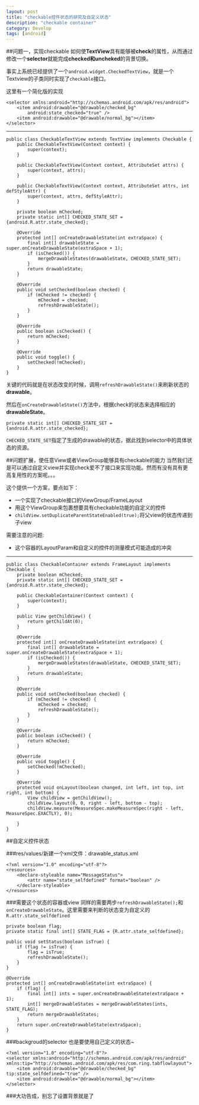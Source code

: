 ```yaml
---
layout: post
title: "checkable控件状态的研究及自定义状态"
description: "checkable container"
category: Develop
tags: [android]
---
```


##问题一，实现checkable
如何使**TextView**具有能够被**check**的属性，从而通过修改一个**selector**就能完成**checked和uncheked**的背景切换。

事实上系统已经提供了一个`android.widget.CheckedTextView`，就是一个Textview的子类同时实现了`checkable`接口。

这里有一个简化版的实现

	<selector xmlns:android="http://schemas.android.com/apk/res/android">
	    <item android:drawable="@drawable/checked_bg" 
	        android:state_checked="true" />
	    <item android:drawable="@drawable/normal_bg"></item>
	</selector>

---

	public class CheckableTextView extends TextView implements Checkable {
	    public CheckableTextView(Context context) {
	        super(context);
	    }
	
	    public CheckableTextView(Context context, AttributeSet attrs) {
	        super(context, attrs);
	    }
	
	    public CheckableTextView(Context context, AttributeSet attrs, int defStyleAttr) {
	        super(context, attrs, defStyleAttr);
	    }
	
	    private boolean mChecked;
	    private static int[] CHECKED_STATE_SET = {android.R.attr.state_checked};
	
	    @Override
	    protected int[] onCreateDrawableState(int extraSpace) {
	        final int[] drawableState = super.onCreateDrawableState(extraSpace + 1);
	        if (isChecked()) {
	            mergeDrawableStates(drawableState, CHECKED_STATE_SET);
	        }
	        return drawableState;
	    }
	
	    @Override
	    public void setChecked(boolean checked) {
	        if (mChecked != checked) {
	            mChecked = checked;
	            refreshDrawableState();
	        }
	    }
	
	    @Override
	    public boolean isChecked() {
	        return mChecked;
	    }
	
	    @Override
	    public void toggle() {
	        setChecked(!mChecked);
	    }
	}
	
关键的代码就是在状态改变的时候，调用`refreshDrawableState()`来刷新状态的**drawable**。

然后在`onCreateDrawableState()`方法中，根据check的状态来选择相应的**drawableState**。

	private static int[] CHECKED_STATE_SET = {android.R.attr.state_checked};
	
`CHECKED_STATE_SET`指定了生成的drawable的状态，据此找到selector中的具体状态的资源。


##问题扩展，使任意View或者ViewGroup能够具有checkable的能力
当然我们还是可以通过自定义view并实现check爱不了接口来实现功能。然而有没有具有更高复用性的方案呢。。。

这个提供一个方案，要点如下：

- 一个实现了checkable接口的ViewGroup/FrameLayout
- 用这个ViewGroup来包裹想要具有checkable功能的自定义的控件
- `childView.setDuplicateParentStateEnabled(true);`将父view的状态传递到子view

需要注意的问题:

- 这个容器的LayoutParam和自定义的控件的测量模式可能造成的冲突

---

	public class CheckableContainer extends FrameLayout implements Checkable {
	    private boolean mChecked;
	    private static int[] CHECKED_STATE_SET = {android.R.attr.state_checked};
	
	    public CheckableContainer(Context context) {
	        super(context);
	    }
	
	    public View getChildView() {
	        return getChildAt(0);
	    }
	
	    @Override
	    protected int[] onCreateDrawableState(int extraSpace) {
	        final int[] drawableState = super.onCreateDrawableState(extraSpace + 1);
	        if (isChecked()) {
	            mergeDrawableStates(drawableState, CHECKED_STATE_SET);
	        }
	        return drawableState;
	    }
	
	    @Override
	    public void setChecked(boolean checked) {
	        if (mChecked != checked) {
	            mChecked = checked;
	            refreshDrawableState();
	        }
	    }
	
	    @Override
	    public boolean isChecked() {
	        return mChecked;
	    }
	
	    @Override
	    public void toggle() {
	        setChecked(!mChecked);
	    }
	
	    @Override
	    protected void onLayout(boolean changed, int left, int top, int right, int bottom) {
	        View childView = getChildView();
	        childView.layout(0, 0, right - left, bottom - top);
	        childView.measure(MeasureSpec.makeMeasureSpec(right - left, MeasureSpec.EXACTLY), 0);
	
	    }
	}
	
##自定义控件状态

###res/values/新建一个xml文件：drawable_status.xml

	<?xml version="1.0" encoding="utf-8"?>
	<resources>
	    <declare-styleable name="MessageStatus">
	        <attr name="state_selfdefined" format="boolean" />
	    </declare-styleable>
	</resources>

###需要这个状态的容器或view
同样的需要两步`refreshDrawableState();`和`onCreateDrawableState`。这里需要来判断的状态变为自定义的`R.attr.state_selfdefined`

	private boolean flag;
	private static final int[] STATE_FLAG = {R.attr.state_selfdefined};
		
	public void setStatus(boolean isTrue) {
	    if (flag != isTrue) {
	        flag = isTrue;
	        refreshDrawableState();
	    }
	}
	
	@Override
	protected int[] onCreateDrawableState(int extraSpace) {
	    if (flag) {
	        final int[] ints = super.onCreateDrawableState(extraSpace + 1);
	        int[] mergeDrawableStates = mergeDrawableStates(ints, STATE_FLAG);
	        return mergeDrawableStates;
	    }
	    return super.onCreateDrawableState(extraSpace);
	}
	
###backgroud的selector
也是要使用自己定义的状态~

	<?xml version="1.0" encoding="utf-8"?>
	<selector xmlns:android="http://schemas.android.com/apk/res/android" xmlns:tip="http://schemas.android.com/apk/res/com.ring.tabflowlayout">
	    <item android:drawable="@drawable/checked_bg" tip:state_selfdefined="true" />
	    <item android:drawable="@drawable/normal_bg"></item>
	</selector>
	
###大功告成，别忘了设置背景就是了
